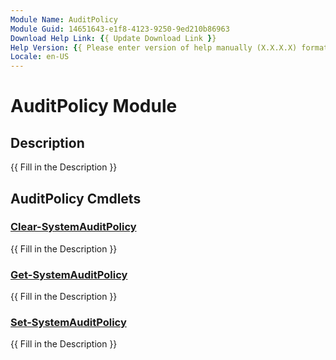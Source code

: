 ```yaml
---
Module Name: AuditPolicy
Module Guid: 14651643-e1f8-4123-9250-9ed210b86963
Download Help Link: {{ Update Download Link }}
Help Version: {{ Please enter version of help manually (X.X.X.X) format }}
Locale: en-US
---
```


# AuditPolicy Module
## Description
{{ Fill in the Description }}

## AuditPolicy Cmdlets
### [Clear-SystemAuditPolicy](Clear-SystemAuditPolicy.md)
{{ Fill in the Description }}

### [Get-SystemAuditPolicy](Get-SystemAuditPolicy.md)
{{ Fill in the Description }}

### [Set-SystemAuditPolicy](Set-SystemAuditPolicy.md)
{{ Fill in the Description }}

